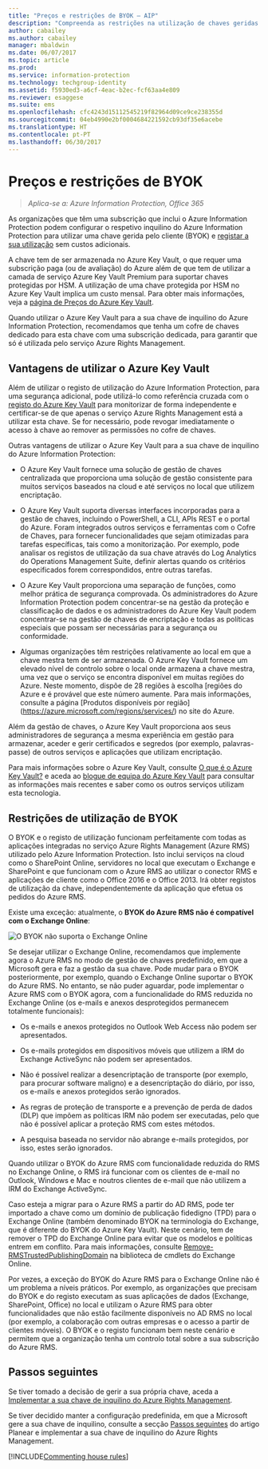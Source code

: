 ```yaml
---
title: "Preços e restrições de BYOK – AIP"
description: "Compreenda as restrições na utilização de chaves geridas pelos clientes (conhecidas como \"traga a sua própria chave\" ou BYOK) com o Azure RMS."
author: cabailey
ms.author: cabailey
manager: mbaldwin
ms.date: 06/07/2017
ms.topic: article
ms.prod: 
ms.service: information-protection
ms.technology: techgroup-identity
ms.assetid: f5930ed3-a6cf-4eac-b2ec-fcf63aa4e809
ms.reviewer: esaggese
ms.suite: ems
ms.openlocfilehash: cfc4243d15112545219f82964d09ce9ce238355d
ms.sourcegitcommit: 04eb4990e2bf0004684221592cb93df35e6acebe
ms.translationtype: HT
ms.contentlocale: pt-PT
ms.lasthandoff: 06/30/2017
---
```

<a id="byok-pricing-and-restrictions" class="xliff"></a>

# Preços e restrições de BYOK

>*Aplica-se a: Azure Information Protection, Office 365*


As organizações que têm uma subscrição que inclui o Azure Information Protection podem configurar o respetivo inquilino do Azure Information Protection para utilizar uma chave gerida pelo cliente (BYOK) e [registar a sua utilização](../deploy-use/log-analyze-usage.md) sem custos adicionais. 

A chave tem de ser armazenada no Azure Key Vault, o que requer uma subscrição paga (ou de avaliação) do Azure além de que tem de utilizar a camada de serviço Azure Key Vault Premium para suportar chaves protegidas por HSM. A utilização de uma chave protegida por HSM no Azure Key Vault implica um custo mensal. Para obter mais informações, veja a [página de Preços do Azure Key Vault](https://azure.microsoft.com/en-us/pricing/details/key-vault/).

Quando utilizar o Azure Key Vault para a sua chave de inquilino do Azure Information Protection, recomendamos que tenha um cofre de chaves dedicado para esta chave com uma subscrição dedicada, para garantir que só é utilizada pelo serviço Azure Rights Management. 

<a id="benefits-of-using-azure-key-vault" class="xliff"></a>

## Vantagens de utilizar o Azure Key Vault

Além de utilizar o registo de utilização do Azure Information Protection, para uma segurança adicional, pode utilizá-lo como referência cruzada com o [registo do Azure Key Vault](https://azure.microsoft.com/documentation/articles/key-vault-logging/) para monitorizar de forma independente e certificar-se de que apenas o serviço Azure Rights Management está a utilizar esta chave. Se for necessário, pode revogar imediatamente o acesso à chave ao remover as permissões no cofre de chaves.

Outras vantagens de utilizar o Azure Key Vault para a sua chave de inquilino do Azure Information Protection:

- O Azure Key Vault fornece uma solução de gestão de chaves centralizada que proporciona uma solução de gestão consistente para muitos serviços baseados na cloud e até serviços no local que utilizem encriptação.

- O Azure Key Vault suporta diversas interfaces incorporadas para a gestão de chaves, incluindo o PowerShell, a CLI, APIs REST e o portal do Azure. Foram integrados outros serviços e ferramentas com o Cofre de Chaves, para fornecer funcionalidades que sejam otimizadas para tarefas específicas, tais como a monitorização. Por exemplo, pode analisar os registos de utilização da sua chave através do Log Analytics do Operations Management Suite, definir alertas quando os critérios especificados forem correspondidos, entre outras tarefas.

- O Azure Key Vault proporciona uma separação de funções, como melhor prática de segurança comprovada. Os administradores do Azure Information Protection podem concentrar-se na gestão da proteção e classificação de dados e os administradores do Azure Key Vault podem concentrar-se na gestão de chaves de encriptação e todas as políticas especiais que possam ser necessárias para a segurança ou conformidade.

- Algumas organizações têm restrições relativamente ao local em que a chave mestra tem de ser armazenada. O Azure Key Vault fornece um elevado nível de controlo sobre o local onde armazena a chave mestra, uma vez que o serviço se encontra disponível em muitas regiões do Azure. Neste momento, dispõe de 28 regiões à escolha [regiões do Azure e é provável que este número aumente. Para mais informações, consulte a página [Produtos disponíveis por região] (https://azure.microsoft.com/regions/services/) no site do Azure.

Além da gestão de chaves, o Azure Key Vault proporciona aos seus administradores de segurança a mesma experiência em gestão para armazenar, aceder e gerir certificados e segredos (por exemplo, palavras-passe) de outros serviços e aplicações que utilizam encriptação. 

Para mais informações sobre o Azure Key Vault, consulte [O que é o Azure Key Vault?](https://azure.microsoft.com/documentation/articles/key-vault-whatis/) e aceda ao [blogue de equipa do Azure Key Vault](https://blogs.technet.microsoft.com/kv/) para consultar as informações mais recentes e saber como os outros serviços utilizam esta tecnologia.


<a id="restrictions-when-using-byok" class="xliff"></a>

## Restrições de utilização de BYOK

O BYOK e o registo de utilização funcionam perfeitamente com todas as aplicações integradas no serviço Azure Rights Management (Azure RMS) utilizado pelo Azure Information Protection. Isto inclui serviços na cloud como o SharePoint Online, servidores no local que executam o Exchange e SharePoint e que funcionam com o Azure RMS ao utilizar o conector RMS e aplicações de cliente como o Office 2016 e o Office 2013. Irá obter registos de utilização da chave, independentemente da aplicação que efetua os pedidos do Azure RMS.

Existe uma exceção: atualmente, o **BYOK do Azure RMS não é compatível com o Exchange Online**:

![O BYOK não suporta o Exchange Online](../media/RMS_BYOK_noExchange.png)

Se desejar utilizar o Exchange Online, recomendamos que implemente agora o Azure RMS no modo de gestão de chaves predefinido, em que a Microsoft gera e faz a gestão da sua chave. Pode mudar para o BYOK posteriormente, por exemplo, quando o Exchange Online suportar o BYOK do Azure RMS. No entanto, se não puder aguardar, pode implementar o Azure RMS com o BYOK agora, com a funcionalidade do RMS reduzida no Exchange Online (os e-mails e anexos desprotegidos permanecem totalmente funcionais):

-   Os e-mails e anexos protegidos no Outlook Web Access não podem ser apresentados.

-   Os e-mails protegidos em dispositivos móveis que utilizem a IRM do Exchange ActiveSync não podem ser apresentados.

-   Não é possível realizar a desencriptação de transporte (por exemplo, para procurar software maligno) e a desencriptação do diário, por isso, os e-mails e anexos protegidos serão ignorados.

-   As regras de proteção de transporte e a prevenção de perda de dados (DLP) que impõem as políticas IRM não podem ser executadas, pelo que não é possível aplicar a proteção RMS com estes métodos.

-   A pesquisa baseada no servidor não abrange e-mails protegidos, por isso, estes serão ignorados.

Quando utilizar o BYOK do Azure RMS com funcionalidade reduzida do RMS no Exchange Online, o RMS irá funcionar com os clientes de e-mail no Outlook, Windows e Mac e noutros clientes de e-mail que não utilizem a IRM do Exchange ActiveSync.

Caso esteja a migrar para o Azure RMS a partir do AD RMS, pode ter importado a chave como um domínio de publicação fidedigno (TPD) para o Exchange Online (também denominado BYOK na terminologia do Exchange, que é diferente do BYOK do Azure Key Vault). Neste cenário, tem de remover o TPD do Exchange Online para evitar que os modelos e políticas entrem em conflito. Para mais informações, consulte [Remove-RMSTrustedPublishingDomain](https://technet.microsoft.com/library/jj200720%28v=exchg.150%29.aspx) na biblioteca de cmdlets do Exchange Online.

Por vezes, a exceção do BYOK do Azure RMS para o Exchange Online não é um problema a níveis práticos. Por exemplo, as organizações que precisam do BYOK e do registo executam as suas aplicações de dados (Exchange, SharePoint, Office) no local e utilizam o Azure RMS para obter funcionalidades que não estão facilmente disponíveis no AD RMS no local (por exemplo, a colaboração com outras empresas e o acesso a partir de clientes móveis). O BYOK e o registo funcionam bem neste cenário e permitem que a organização tenha um controlo total sobre a sua subscrição do Azure RMS.

<a id="next-steps" class="xliff"></a>

## Passos seguintes

Se tiver tomado a decisão de gerir a sua própria chave, aceda a [Implementar a sua chave de inquilino do Azure Rights Management](plan-implement-tenant-key.md#implementing-your-azure-information-protection-tenant-key).

Se tiver decidido manter a configuração predefinida, em que a Microsoft gere a sua chave de inquilino, consulte a secção [Passos seguintes](plan-implement-tenant-key.md#next-steps) do artigo Planear e implementar a sua chave de inquilino do Azure Rights Management.

[!INCLUDE[Commenting house rules](../includes/houserules.md)]

